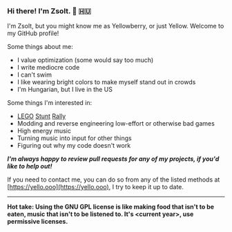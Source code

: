 ### Hi there! I'm Zsolt. 💛 🇭🇺

I'm Zsolt, but you might know me as Yellowberry, or just Yellow. Welcome to my GitHub profile!

Some things about me:

- I value optimization (some would say too much)
- I write mediocre code
- I can't swim
- I like wearing bright colors to make myself stand out in crowds
- I'm Hungarian, but I live in the US

Some things I'm interested in:

- [LEGO](https://github.com/YellowberryHN/LSRUtil.NET) [Stunt](https://github.com/YellowberryHN/SRtoolbox) [Rally](https://github.com/YellowberryHN/OpenLSR)
- Modding and reverse engineering low-effort or otherwise bad games
- High energy music
- Turning music into input for other things
- Figuring out why my code doesn't work

***I'm always happy to review pull requests for any of my projects, if you'd like to help out!***

If you need to contact me, you can do so from any of the listed methods at [https://yello.ooo](https://yello.ooo), I try to keep it up to date.

----

**Hot take: Using the GNU GPL license is like making food that isn't to be eaten, music that isn't to be listened to.
It's \<current year>, use permissive licenses.**
